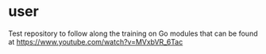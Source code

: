 # user
Test repository to follow along the training on Go modules that can be found at https://www.youtube.com/watch?v=MVxbVR_6Tac
